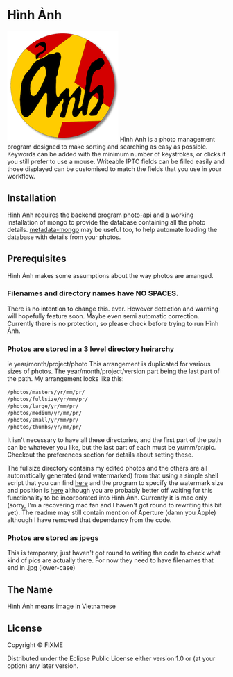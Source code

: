 # Hình Ảnh
![Hình Ảnh](resources/anh-small.png)
Hình Ảnh is a photo management program designed to make sorting and searching as easy as possible. Keywords can be added with the minimum number of keystrokes, or clicks if you still prefer to use a mouse. Writeable IPTC fields can be filled easily and those displayed can be customised to match the fields that you use in your workflow.

## Installation

Hinh Anh requires the backend program [photo-api](https://github.com/soulflyer/photo-api) and a working installation of mongo to provide the database containing all the photo details. [metadata-mongo](https://github.com/soulflyer/metadata-mongo) may be useful too, to help automate loading the database with details from your photos.

## Prerequisites

Hình Ảnh makes some assumptions about the way photos are arranged.

### Filenames and directory names have NO SPACES. 
There is no intention to change this. ever. However detection and warning will hopefully feature soon. Maybe even semi automatic correction. Currently there is no protection, so please check before trying to run Hình Ảnh.

### Photos are stored in a 3 level directory heirarchy
ie year/month/project/photo This arrangement is duplicated for various sizes of photos. The year/month/project/version part being the last part of the path. My arrangement looks like this:

    /photos/masters/yr/mm/pr/
    /photos/fullsize/yr/mm/pr/
    /photos/large/yr/mm/pr/
    /photos/medium/yr/mm/pr/
    /photos/small/yr/mm/pr/
    /photos/thumbs/yr/mm/pr/
    
It isn't necessary to have all these directories, and the first part of the path can be whatever you like, but the last part of each must be yr/mm/pr/pic. Checkout the preferences section for details about setting these. 

The fullsize directory contains my edited photos and the others are all automatically generated (and watermarked) from that using a simple shell script that you can find [here](https://github.com/soulflyer/publish) and the program to specify the watermark size and position is [here](https://github.com/soulflyer/Watermarker) although you are probably better off waiting for this functionality to be incorporated into Hình Ảnh. Currently it is mac only (sorry, I'm a recovering mac fan and I haven't got round to rewriting this bit yet). The readme may still contain mention of Aperture (damn you Apple) although I have removed that dependancy from the code.

### Photos are stored as jpegs
This is temporary, just haven't got round to writing the code to check what kind of pics are actually there. For now they need to have filenames that end in .jpg (lower-case)

## The Name

Hình Ảnh means image in Vietnamese
 
## License

Copyright ©  FIXME

Distributed under the Eclipse Public License either version 1.0 or (at
your option) any later version.
